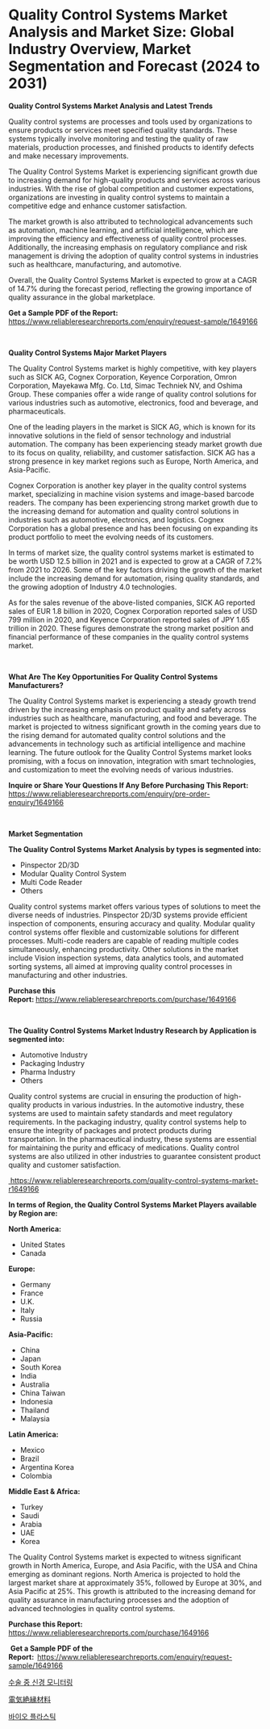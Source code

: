 <p><h1>Quality Control Systems Market Analysis and Market Size: Global Industry Overview, Market Segmentation and Forecast (2024 to 2031)</h1></p><p><strong>Quality Control Systems Market Analysis and Latest Trends</strong></p>
<p><p>Quality control systems are processes and tools used by organizations to ensure products or services meet specified quality standards. These systems typically involve monitoring and testing the quality of raw materials, production processes, and finished products to identify defects and make necessary improvements.</p><p>The Quality Control Systems Market is experiencing significant growth due to increasing demand for high-quality products and services across various industries. With the rise of global competition and customer expectations, organizations are investing in quality control systems to maintain a competitive edge and enhance customer satisfaction.</p><p>The market growth is also attributed to technological advancements such as automation, machine learning, and artificial intelligence, which are improving the efficiency and effectiveness of quality control processes. Additionally, the increasing emphasis on regulatory compliance and risk management is driving the adoption of quality control systems in industries such as healthcare, manufacturing, and automotive.</p><p>Overall, the Quality Control Systems Market is expected to grow at a CAGR of 14.7% during the forecast period, reflecting the growing importance of quality assurance in the global marketplace.</p></p>
<p><strong>Get a Sample PDF of the Report:&nbsp;</strong> <a href="https://www.reliableresearchreports.com/enquiry/request-sample/1649166">https://www.reliableresearchreports.com/enquiry/request-sample/1649166</a></p>
<p>&nbsp;</p>
<p><strong>Quality Control Systems Major Market Players</strong></p>
<p><p>The Quality Control Systems market is highly competitive, with key players such as SICK AG, Cognex Corporation, Keyence Corporation, Omron Corporation, Mayekawa Mfg. Co. Ltd, Simac Techniek NV, and Oshima Group. These companies offer a wide range of quality control solutions for various industries such as automotive, electronics, food and beverage, and pharmaceuticals.</p><p>One of the leading players in the market is SICK AG, which is known for its innovative solutions in the field of sensor technology and industrial automation. The company has been experiencing steady market growth due to its focus on quality, reliability, and customer satisfaction. SICK AG has a strong presence in key market regions such as Europe, North America, and Asia-Pacific.</p><p>Cognex Corporation is another key player in the quality control systems market, specializing in machine vision systems and image-based barcode readers. The company has been experiencing strong market growth due to the increasing demand for automation and quality control solutions in industries such as automotive, electronics, and logistics. Cognex Corporation has a global presence and has been focusing on expanding its product portfolio to meet the evolving needs of its customers.</p><p>In terms of market size, the quality control systems market is estimated to be worth USD 12.5 billion in 2021 and is expected to grow at a CAGR of 7.2% from 2021 to 2026. Some of the key factors driving the growth of the market include the increasing demand for automation, rising quality standards, and the growing adoption of Industry 4.0 technologies.</p><p>As for the sales revenue of the above-listed companies, SICK AG reported sales of EUR 1.8 billion in 2020, Cognex Corporation reported sales of USD 799 million in 2020, and Keyence Corporation reported sales of JPY 1.65 trillion in 2020. These figures demonstrate the strong market position and financial performance of these companies in the quality control systems market.</p></p>
<p>&nbsp;</p>
<p><strong>What Are The Key Opportunities For Quality Control Systems Manufacturers?</strong></p>
<p><p>The Quality Control Systems market is experiencing a steady growth trend driven by the increasing emphasis on product quality and safety across industries such as healthcare, manufacturing, and food and beverage. The market is projected to witness significant growth in the coming years due to the rising demand for automated quality control solutions and the advancements in technology such as artificial intelligence and machine learning. The future outlook for the Quality Control Systems market looks promising, with a focus on innovation, integration with smart technologies, and customization to meet the evolving needs of various industries.</p></p>
<p><strong>Inquire or Share Your Questions If Any Before Purchasing This Report:</strong> <a href="https://www.reliableresearchreports.com/enquiry/pre-order-enquiry/1649166">https://www.reliableresearchreports.com/enquiry/pre-order-enquiry/1649166</a></p>
<p>&nbsp;</p>
<p><strong>Market Segmentation</strong></p>
<p><strong>The Quality Control Systems Market Analysis by types is segmented into:</strong></p>
<p><ul><li>Pinspector 2D/3D</li><li>Modular Quality Control System</li><li>Multi Code Reader</li><li>Others</li></ul></p>
<p><p>Quality control systems market offers various types of solutions to meet the diverse needs of industries. Pinspector 2D/3D systems provide efficient inspection of components, ensuring accuracy and quality. Modular quality control systems offer flexible and customizable solutions for different processes. Multi-code readers are capable of reading multiple codes simultaneously, enhancing productivity. Other solutions in the market include Vision inspection systems, data analytics tools, and automated sorting systems, all aimed at improving quality control processes in manufacturing and other industries.</p></p>
<p><strong>Purchase this Report:&nbsp;</strong><a href="https://www.reliableresearchreports.com/purchase/1649166">https://www.reliableresearchreports.com/purchase/1649166</a></p>
<p>&nbsp;</p>
<p><strong>The Quality Control Systems Market Industry Research by Application is segmented into:</strong></p>
<p><ul><li>Automotive Industry</li><li>Packaging Industry</li><li>Pharma Industry</li><li>Others</li></ul></p>
<p><p>Quality control systems are crucial in ensuring the production of high-quality products in various industries. In the automotive industry, these systems are used to maintain safety standards and meet regulatory requirements. In the packaging industry, quality control systems help to ensure the integrity of packages and protect products during transportation. In the pharmaceutical industry, these systems are essential for maintaining the purity and efficacy of medications. Quality control systems are also utilized in other industries to guarantee consistent product quality and customer satisfaction.</p></p>
<p><a href="https://www.reliableresearchreports.com/quality-control-systems-market-r1649166">&nbsp;https://www.reliableresearchreports.com/quality-control-systems-market-r1649166</a></p>
<p><strong>In terms of Region, the Quality Control Systems Market Players available by Region are:</strong></p>
<p>
    <p> <strong> North America: </strong>
        <ul>
            <li>United States</li>
            <li>Canada</li>
        </ul>
        </p> 
    <p> <strong> Europe: </strong>
        <ul>
            <li>Germany</li>
            <li>France</li>
            <li>U.K.</li>
            <li>Italy</li>
            <li>Russia</li>
        </ul>
        </p> 
    <p> <strong> Asia-Pacific: </strong>
        <ul>
            <li>China</li>
            <li>Japan</li>
            <li>South Korea</li>
            <li>India</li>
            <li>Australia</li>
            <li>China Taiwan</li>
            <li>Indonesia</li>
            <li>Thailand</li>
            <li>Malaysia</li>
        </ul>
        </p> 
    <p> <strong> Latin America: </strong>
        <ul>
            <li>Mexico</li>
            <li>Brazil</li>
            <li>Argentina Korea</li>
            <li>Colombia</li>
        </ul>
        </p> 
    <p> <strong> Middle East & Africa: </strong>
        <ul>
            <li>Turkey</li>
            <li>Saudi</li>
            <li>Arabia</li>
            <li>UAE</li>
            <li>Korea</li>
        </ul>
    </p>
    </p>
<p><p>The Quality Control Systems market is expected to witness significant growth in North America, Europe, and Asia Pacific, with the USA and China emerging as dominant regions. North America is projected to hold the largest market share at approximately 35%, followed by Europe at 30%, and Asia Pacific at 25%. This growth is attributed to the increasing demand for quality assurance in manufacturing processes and the adoption of advanced technologies in quality control systems.</p></p>
<p><strong>Purchase this Report: </strong><a href="https://www.reliableresearchreports.com/purchase/1649166">https://www.reliableresearchreports.com/purchase/1649166</a></p>
<p>&nbsp;<strong>Get a Sample PDF of the Report:&nbsp;&nbsp;</strong><a href="https://www.reliableresearchreports.com/enquiry/request-sample/1649166">https://www.reliableresearchreports.com/enquiry/request-sample/1649166</a></p>
<p><strong></strong></p>
<p><p><a href="https://medium.com/@matthiasdkins856/%EC%88%98%EC%88%A0%EC%A4%91-%EC%8B%A0%EA%B2%BD%EA%B0%90%EC%8B%9C-%EC%8B%9C%EC%9E%A5-%EA%B2%BD%EC%9F%81-%EB%B6%84%EC%84%9D-%EC%8B%9C%EC%9E%A5-%EB%8F%99%ED%96%A5-%EB%B0%8F-2031%EB%85%84%EA%B9%8C%EC%A7%80%EC%9D%98-%EC%98%88%EC%B8%A1-31dfbe2eea2a">수술 중 신경 모니터링</a></p><p><a href="https://medium.com/@candiceveum_27405/%E9%9B%BB%E6%B0%97%E7%B5%B6%E7%B8%81%E6%9D%90%E6%96%99%E5%B8%82%E5%A0%B4%E3%81%AE%E3%82%A4%E3%83%B3%E3%82%B5%E3%82%A4%E3%83%88-%E5%B8%82%E5%A0%B4%E5%82%BE%E5%90%91-%E6%88%90%E9%95%B7-2024%E5%B9%B4%E3%81%8B%E3%82%892031%E5%B9%B4%E3%81%BE%E3%81%A7%E3%81%AE%E4%BA%88%E6%B8%AC-7dffba5b8162">電気絶縁材料</a></p><p><a href="https://medium.com/@bruceabernathy2022/%EB%B0%94%EC%9D%B4%EC%98%A4-%ED%94%8C%EB%9D%BC%EC%8A%A4%ED%8B%B1-%EC%8B%9C%EC%9E%A5-%EB%8F%99%ED%96%A5-%EB%B0%8F-%EC%8B%9C%EC%9E%A5-%EB%B6%84%EC%84%9D%EC%9D%80-2024-2031%EB%85%84-%EA%B8%B0%EA%B0%84%EC%9D%84-%EC%98%88%EC%B8%A1%ED%96%88%EC%8A%B5%EB%8B%88%EB%8B%A4-320c580b15ef">바이오 플라스틱</a></p></p>